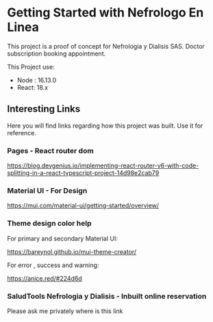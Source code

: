 # Getting Started with Nefrologo En Linea

This project is a proof of concept for Nefrologia y Dialisis SAS. Doctor subscription booking appointment.

This Project use:

- Node : 16.13.0
- React: 18.x


## Interesting Links

Here you will find links regarding how this project was built. Use it for reference.
### Pages - React router dom

<https://blog.devgenius.io/implementing-react-router-v6-with-code-splitting-in-a-react-typescript-project-14d98e2cab79>

### Material UI - For Design

<https://mui.com/material-ui/getting-started/overview/>

### Theme design color help

For primary and secondary Material UI:

<https://bareynol.github.io/mui-theme-creator/>

For error , success and warning:

<https://anice.red/#224d6d>


### SaludTools Nefrologia y Dialisis - Inbuilt online reservation

Please ask me privately where is this link
